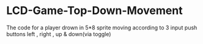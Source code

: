 # LCD-Game-Top-Down-Movement
The code for a player drown in 5*8 sprite moving according to 3 input push buttons left , right , up &amp; down(via toggle)
